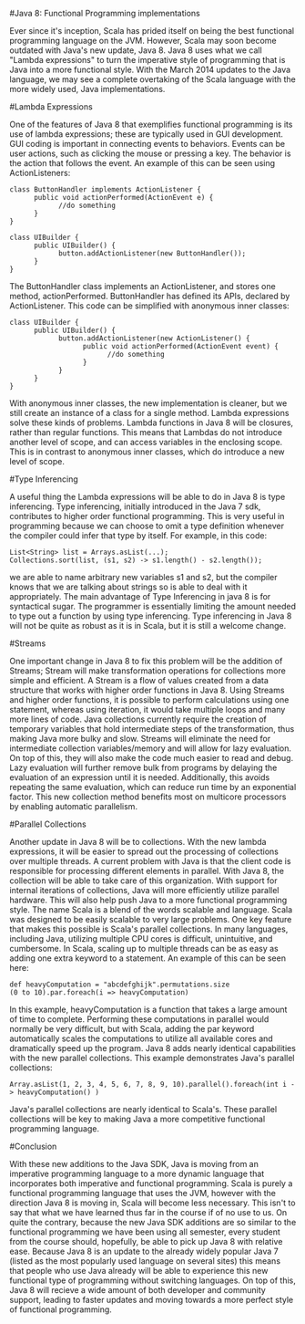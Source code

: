 #Java 8: Functional Programming implementations

Ever since it's inception, Scala has prided itself on being the best functional programming language on the JVM.
However, Scala may soon become outdated with Java's new update, Java 8.
Java 8 uses what we call "Lambda expressions" to turn the imperative style of programming that is Java into a more functional style.
With the March 2014 updates to the Java language, we may see a complete overtaking of the Scala language with the more widely used, Java implementations.

#Lambda Expressions

One of the features of Java 8 that exemplifies functional programming is its use of lambda expressions; these are typically used in GUI development.
GUI coding is important in connecting events to behaviors.
Events can be user actions, such as clicking the mouse or pressing a key.
The behavior is the action that follows the event.
An example of this can be seen using ActionListeners:

    class ButtonHandler implements ActionListener {
          public void actionPerformed(ActionEvent e) {
                //do something
          }
    }

    class UIBuilder {
          public UIBuilder() {
                button.addActionListener(new ButtonHandler());
          }
    }

The ButtonHandler class implements an ActionListener, and stores one method, actionPerformed.
ButtonHandler has defined its APIs, declared by ActionListener. 
This code can be simplified with anonymous inner classes:

    class UIBuilder {
          public UIBuilder() {
                button.addActionListener(new ActionListener() {
                      public void actionPerformed(ActionEvent event) {
                            //do something
                      }
                }
          }
    }

With anonymous inner classes, the new implementation is cleaner, but we still create an instance of a class for a single method.
Lambda expressions solve these kinds of problems. 
Lambda functions in Java 8 will be closures, rather than regular functions. 
This means that Lambdas do not introduce another level of scope, and can access variables in the enclosing scope. 
This is in contrast to anonymous inner classes, which do introduce a new level of scope.

#Type Inferencing

A useful thing the Lambda expressions will be able to do in Java 8 is type inferencing. 
Type inferencing, initially introduced in the Java 7 sdk, contributes to higher order functional programming. 
This is very useful in programming because we can choose to omit a type definition whenever the compiler could infer that type by itself. 
For example, in this code:

    List<String> list = Arrays.asList(...);
    Collections.sort(list, (s1, s2) -> s1.length() - s2.length());
     
we are able to name arbitrary new variables s1 and s2, but the compiler knows that we are talking about strings so is able to deal with it appropriately. 
The main advantage of Type Inferencing in java 8 is for syntactical sugar. The programmer is essentially limiting the amount needed to type out a function by using type inferencing.
Type inferencing in Java 8 will not be quite as robust as it is in Scala, but it is still a welcome change.

#Streams

One important change in Java 8 to fix this problem will be the addition of Streams; Stream will make transformation operations for collections more simple and efficient.
A Stream is a flow of values created from a data structure that works with higher order functions in Java 8.
Using Streams and higher order functions, it is possible to perform calculations using one statement, whereas using iteration, it would take multiple loops and many more lines of code.
Java collections currently require the creation of temporary variables that hold intermediate steps of the transformation, thus making Java more bulky and slow. 
Streams will eliminate the need for intermediate collection variables/memory and will allow for lazy evaluation. 
On top of this, they will also make the code much easier to read and debug.
Lazy evaluation will further remove bulk from programs by delaying the evaluation of an expression until it is needed. 
Additionally, this avoids repeating the same evaluation, which can reduce run time by an exponential factor. 
This new collection method benefits most on multicore processors by enabling automatic parallelism.

#Parallel Collections

Another update in Java 8 will be to collections. 
With the new lambda expressions, it will be easier to spread out the processing of collections over multiple threads. 
A current problem with Java is that the client code is responsible for processing different elements in parallel. 
With Java 8, the collection will be able to take care of this organization. 
With support for internal iterations of collections, Java will more efficiently utilize parallel hardware. 
This will also help push Java to a more functional programming style. 
The name Scala is a blend of the words scalable and language.
Scala was designed to be easily scalable to very large problems.
One key feature that makes this possible is Scala's parallel collections.
In many languages, including Java, utilizing multiple CPU cores is difficult, unintuitive, and cumbersome.
In Scala, scaling up to multiple threads can be as easy as adding one extra keyword to a statement.
An example of this can be seen here:

    def heavyComputation = "abcdefghijk".permutations.size
    (0 to 10).par.foreach(i => heavyComputation)

In this example, heavyComputation is a function that takes a large amount of time to complete.
Performing these computations in parallel would normally be very difficult, but with Scala, adding the par keyword automatically scales the computations to utilize all available cores and dramatically speed up the program.
Java 8 adds nearly identical capabilities with the new parallel collections.
This example demonstrates Java's parallel collections:

    Array.asList(1, 2, 3, 4, 5, 6, 7, 8, 9, 10).parallel().foreach(int i -> heavyComputation() )

Java's parallel collections are nearly identical to Scala's.
These parallel collections will be key to making Java a more competitive functional programming language.

#Conclusion

With these new additions to the Java SDK, Java is moving from an imperative programming language to a more dynamic language that incorporates both imperative and functional programming. 
Scala is purely a functional programming language that uses the JVM, however with the direction Java 8 is moving in, Scala will become less necessary. 
This isn't to say that what we have learned thus far in the course if of no use to us.
On quite the contrary, because the new Java SDK additions are so similar to the functional programming we have been using all semester, every student from the course should, hopefully, be able to pick up Java 8 with relative ease.
Because Java 8 is an update to the already widely popular Java 7 (listed as the most popularly used language on several sites) this means that people who use Java already will be able to experience this new functional type of programming without switching languages.
On top of this, Java 8 will recieve a wide amount of both developer and community support, leading to faster updates and moving towards a more perfect style of functional programming.
